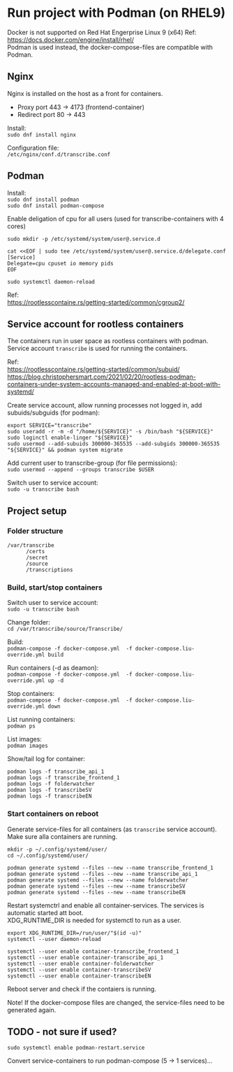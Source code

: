 # Run project with Podman (on RHEL9)

Docker is not supported on Red Hat Engerprise Linux 9 (x64) Ref: https://docs.docker.com/engine/install/rhel/   
Podman is used instead, the docker-compose-files are compatible with Podman.

## Nginx

Nginx is installed on the host as a front for containers.
- Proxy port 443 -> 4173 (frontend-container)
- Redirect port 80 -> 443

Install:   
`sudo dnf install nginx`

Configuration file:  
`/etc/nginx/conf.d/transcribe.conf`

## Podman

Install:  
`sudo dnf install podman`  
`sudo dnf install podman-compose`

Enable deligation of cpu for all users (used for transcribe-containers with 4 cores)  

    sudo mkdir -p /etc/systemd/system/user@.service.d

    cat <<EOF | sudo tee /etc/systemd/system/user@.service.d/delegate.conf
    [Service]
    Delegate=cpu cpuset io memory pids
    EOF

    sudo systemctl daemon-reload

Ref:  
https://rootlesscontaine.rs/getting-started/common/cgroup2/

## Service account for rootless containers

The containers run in user space as rootless containers with podman.  
Service account `transcribe` is used for running the containers.

Ref:  
https://rootlesscontaine.rs/getting-started/common/subuid/  
https://blog.christophersmart.com/2021/02/20/rootless-podman-containers-under-system-accounts-managed-and-enabled-at-boot-with-systemd/  

Create service account, allow running processes not logged in, add subuids/subguids (for podman):

    export SERVICE="transcribe"
    sudo useradd -r -m -d "/home/${SERVICE}" -s /bin/bash "${SERVICE}"
    sudo loginctl enable-linger "${SERVICE}"
    sudo usermod --add-subuids 300000-365535 --add-subgids 300000-365535 "${SERVICE}" && podman system migrate 

Add current user to transcribe-group (for file permissions):  
`sudo usermod --append --groups transcribe $USER`

Switch user to service account:  
`sudo -u transcribe bash`

## Project setup

### Folder structure

    /var/transcribe
          /certs
          /secret
          /source
          /transcriptions
    
### Build, start/stop containers

Switch user to service account:  
`sudo -u transcribe bash`  

Change folder:  
`cd /var/transcribe/source/Transcribe/`

Build:  
`podman-compose -f docker-compose.yml  -f docker-compose.liu-override.yml build`

Run containers (-d as deamon):  
`podman-compose -f docker-compose.yml  -f docker-compose.liu-override.yml up -d`

Stop containers:  
`podman-compose -f docker-compose.yml  -f docker-compose.liu-override.yml down`

List running containers:   
`podman ps`

List images:   
`podman images`

Show/tail log for container:

    podman logs -f transcribe_api_1
    podman logs -f transcribe_frontend_1
    podman logs -f folderwatcher  
    podman logs -f transcribeSV  
    podman logs -f transcribeEN

### Start containers on reboot

Generate service-files for all containers (as `transcribe` service account). Make sure alla containers are running.

    mkdir -p ~/.config/systemd/user/
    cd ~/.config/systemd/user/

    podman generate systemd --files --new --name transcribe_frontend_1
    podman generate systemd --files --new --name transcribe_api_1
    podman generate systemd --files --new --name folderwatcher
    podman generate systemd --files --new --name transcribeSV
    podman generate systemd --files --new --name transcribeEN

Restart systemctrl and enable all container-services. The services is automatic started att boot.  
XDG_RUNTIME_DIR is needed for systemctl to run as a user.

    export XDG_RUNTIME_DIR=/run/user/"$(id -u)"
    systemctl --user daemon-reload

    systemctl --user enable container-transcribe_frontend_1
    systemctl --user enable container-transcribe_api_1
    systemctl --user enable container-folderwatcher
    systemctl --user enable container-transcribeSV
    systemctl --user enable container-transcribeEN

Reboot server and check if the contaiers is running.  

Note! If the docker-compose files are changed, the service-files need to be generated again.


## TODO - not sure if used?

    sudo systemctl enable podman-restart.service

Convert service-containers to run podman-compose (5 -> 1 services)...